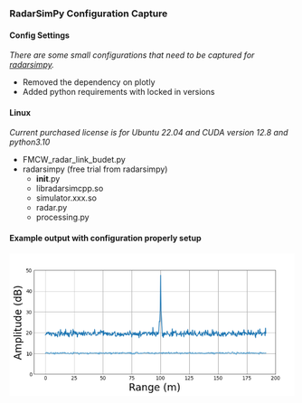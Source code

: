 ### RadarSimPy Configuration Capture

#### Config Settings
*There are some small configurations that need to be captured for [radarsimpy](https://radarsimx.com/radarsimx/radarsimpy/).*
- Removed the dependency on plotly
- Added python requirements with locked in versions



#### Linux
*Current purchased license is for Ubuntu 22.04 and CUDA version 12.8 and python3.10* 

- FMCW_radar_link_budet.py
- radarsimpy (free trial from radarsimpy)
    - __init__.py
    - libradarsimcpp.so
    - simulator.xxx.so
    - radar.py
    - processing.py

#### Example output with configuration properly setup

![Clickme](./Range_Amplitude.png)

